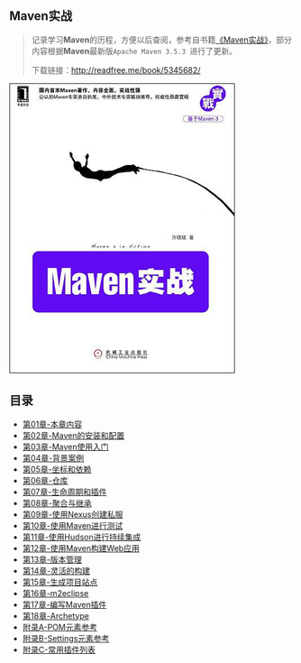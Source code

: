 ## Maven实战

> 记录学习**Maven**的历程，方便以后查阅，参考自书籍[《Maven实战》](https://book.douban.com/subject/5345682/)，部分内容根据**Maven**最新版`Apache Maven 3.5.3 `进行了更新。
>
> 下载链接：<http://readfree.me/book/5345682/>

![img](assets/s4524240.jpg)

## 目录

+ [第01章-本章内容](第01章-本章内容.md )
+ [第02章-Maven的安装和配置](第02章-Maven的安装和配置.md )
+ [第03章-Maven使用入门](第03章-Maven使用入门.md )
+ [第04章-背景案例](第04章-背景案例.md )
+ [第05章-坐标和依赖](第05章-坐标和依赖.md)
+ [第06章-仓库](第06章-仓库.md )
+ [第07章-生命周期和插件](第07章-生命周期和插件.md)
+ [第08章-聚合与继承](第08章-聚合与继承.md)
+ [第09章-使用Nexus创建私服](第09章-使用Nexus创建私服.md)
+ [第10章-使用Maven进行测试](第10章-使用Maven进行测试.md)
+ [第11章-使用Hudson进行持续集成](第11章-使用Hudson进行持续集成.md)
+ [第12章-使用Maven构建Web应用](第12章-使用Maven构建Web应用.md)
+ [第13章-版本管理](第13章-版本管理.md)
+ [第14章-灵活的构建](第14章-灵活的构建.md)
+ [第15章-生成项目站点](第15章-生成项目站点.md)
+ [第16章-m2eclipse](第16章-m2eclipse.md)
+ [第17章-编写Maven插件](第17章-编写Maven插件.md)
+ [第18章-Archetype](第18章-Archetype.md)
+ [附录A-POM元素参考](附录A-POM元素参考.md)
+ [附录B-Settings元素参考](附录B-Settings元素参考.md)
+ [附录C-常用插件列表](附录C-常用插件列表.md)

